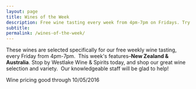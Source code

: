 ```yaml
---
layout: page
title: Wines of the Week
description: Free wine tasting every week from 4pm-7pm on Fridays. Try four different wines every week and find your next favorite bottle.
subtitle:
permalink: /wines-of-the-week/
---
```



These wines are selected specifically for our free weekly wine tasting, every Friday from 4pm-7pm. &nbsp;This week's features–**New Zealand & Australia**. Stop by Westlake Wine & Spirits today, and shop our great wine selection and variety. &nbsp;Our knowledgeable staff will be glad to help!

Wine pricing good through 10/05/2016